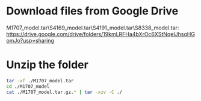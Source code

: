 # Download files from Google Drive
M1707_model.tar\S4169_model.tar\S4191_model.tar\S8338_model.tar: https://drive.google.com/drive/folders/19kmLRFHa4bXrOc6XStNqeIJhsqHGomJo?usp=sharing

# Unzip the folder
```bash
tar -xf ./M1707_model.tar
cd ./M1707_model
cat ./M1707_model.tar.gz.* | tar -xzv -C ./
```
